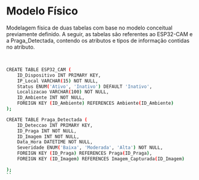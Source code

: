 # Modelo Físico

Modelagem física de duas tabelas com base no modelo conceitual previamente definido. A seguir, as tabelas são referentes ao ESP32-CAM e a Praga_Detectada, contendo os atributos e tipos de informação contidas no atributo.

<br>

```sh
CREATE TABLE ESP32_CAM (
    ID_Dispositivo INT PRIMARY KEY,
    IP_Local VARCHAR(15) NOT NULL,
    Status ENUM('Ativo', 'Inativo') DEFAULT 'Inativo',
    Localizacao VARCHAR(100) NOT NULL,
    ID_Ambiente INT NOT NULL,
    FOREIGN KEY (ID_Ambiente) REFERENCES Ambiente(ID_Ambiente)
);

CREATE TABLE Praga_Detectada (
    ID_Deteccao INT PRIMARY KEY,
    ID_Praga INT NOT NULL,
    ID_Imagem INT NOT NULL,
    Data_Hora DATETIME NOT NULL,
    Severidade ENUM('Baixa', 'Moderada', 'Alta') NOT NULL,
    FOREIGN KEY (ID_Praga) REFERENCES Praga(ID_Praga),
    FOREIGN KEY (ID_Imagem) REFERENCES Imagem_Capturada(ID_Imagem)

);
``
